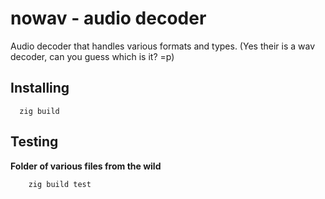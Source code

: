 # nowav - audio decoder

Audio decoder that handles various formats and types. (Yes their is a wav decoder, can you guess which is it? =p)

## Installing

```zig
  zig build
```

## Testing

**Folder of various files from the wild**

```zig
    zig build test 
```

